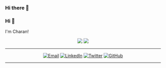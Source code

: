### Hi there 👋

<!--
**245charan/245charan** is a ✨ _special_ ✨ repository because its `README.md` (this file) appears on your GitHub profile.

Here are some ideas to get you started:

- 🔭 I’m currently working on ...
- 🌱 I’m currently learning ...
- 👯 I’m looking to collaborate on ...
- 🤔 I’m looking for help with ...
- 💬 Ask me about ...
- 📫 How to reach me: ...
- 😄 Pronouns: ...
- ⚡ Fun fact: ...
-->
### Hi  👋

I'm Charan! 

<p align = "center">
  <img src = "https://github-readme-stats.vercel.app/api?username=245charan&show_icons=true&theme=radical&line_height=33">
  <img src = "https://github-readme-stats.vercel.app/api/top-langs/?username=245charan&hide_langs_below=.25&theme=radical">
</p>

---------------------------------------------------------------------------------------------------------------------------------------------------------------------------------

<p align = "center">
  <a href="mailto:charan.netha@gmail.com" target="_blank"><img src="https://img.shields.io/badge/-Gmail-c14438?style=flat-square&logo=Gmail&logoColor=white" alt="Email"></a>
  <a href="https://www.linkedin.com/in/245-sai-charan" target="_blank"><img src="https://img.shields.io/badge/LinkedIn-%230077B5.svg?&style=flat-square&logo=linkedin&logoColor=white" alt="LinkedIn"></a>
  <a href="https://twitter.com/alycolumbus" target="_blank"><img src="https://img.shields.io/badge/-Twitter-1ca0f1?style=flat-square&labelColor=1ca0f1&logo=twitter&logoColor=white" alt="Twitter"></a>
  <a href="https://github.com/245charan/" target="_blank"><img src="https://img.shields.io/badge/-GitHub-181717?style=flat-square&logo=github" alt="GitHub"></a>
</p>

---------------------------------------------------------------------------------------------------------------------------------------------------------------------------------
